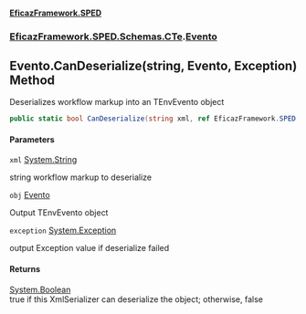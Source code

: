#### [EficazFramework.SPED](EficazFrameworkSPED.md 'EficazFramework SPED')
### [EficazFramework.SPED.Schemas.CTe](EficazFramework.SPED.Schemas.CTe.md 'EficazFramework.SPED.Schemas.CTe').[Evento](EficazFramework.SPED.Schemas.CTe/Evento.md 'EficazFramework.SPED.Schemas.CTe.Evento')

## Evento.CanDeserialize(string, Evento, Exception) Method

Deserializes workflow markup into an TEnvEvento object

```csharp
public static bool CanDeserialize(string xml, ref EficazFramework.SPED.Schemas.CTe.Evento obj, ref System.Exception exception);
```
#### Parameters

<a name='EficazFramework.SPED.Schemas.CTe.Evento.CanDeserialize(string,EficazFramework.SPED.Schemas.CTe.Evento,System.Exception).xml'></a>

`xml` [System.String](https://docs.microsoft.com/en-us/dotnet/api/System.String 'System.String')

string workflow markup to deserialize

<a name='EficazFramework.SPED.Schemas.CTe.Evento.CanDeserialize(string,EficazFramework.SPED.Schemas.CTe.Evento,System.Exception).obj'></a>

`obj` [Evento](EficazFramework.SPED.Schemas.CTe/Evento.md 'EficazFramework.SPED.Schemas.CTe.Evento')

Output TEnvEvento object

<a name='EficazFramework.SPED.Schemas.CTe.Evento.CanDeserialize(string,EficazFramework.SPED.Schemas.CTe.Evento,System.Exception).exception'></a>

`exception` [System.Exception](https://docs.microsoft.com/en-us/dotnet/api/System.Exception 'System.Exception')

output Exception value if deserialize failed

#### Returns
[System.Boolean](https://docs.microsoft.com/en-us/dotnet/api/System.Boolean 'System.Boolean')  
true if this XmlSerializer can deserialize the object; otherwise, false